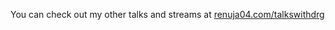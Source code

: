 You can check out my other talks and streams at [renuja04.com/talkswithdrg](https://renuja04.com/talkswithdrg)
